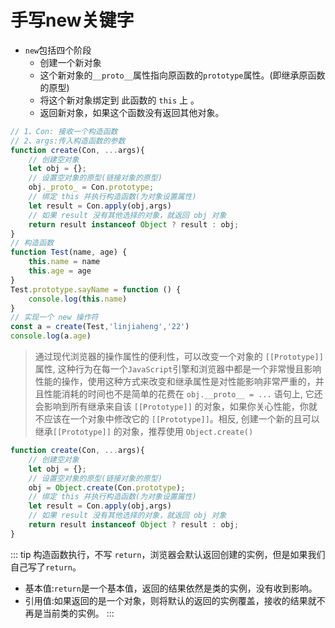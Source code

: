 # 手写new关键字
+ `new`包括四个阶段
    - 创建一个新对象
    - 这个新对象的`__proto__`属性指向原函数的`prototype`属性。(即继承原函数的原型)
    - 将这个新对象绑定到 此函数的 `this` 上 。 
    - 返回新对象，如果这个函数没有返回其他对象。

```js
// 1、Con: 接收一个构造函数
// 2、args:传入构造函数的参数 
function create(Con, ...args){
    // 创建空对象
    let obj = {};
    // 设置空对象的原型(链接对象的原型)
    obj._proto_ = Con.prototype;
    // 绑定 this 并执行构造函数(为对象设置属性)
    let result = Con.apply(obj,args)
    // 如果 result 没有其他选择的对象，就返回 obj 对象 
    return result instanceof Object ? result : obj;
}
// 构造函数
function Test(name, age) {
    this.name = name
    this.age = age
}
Test.prototype.sayName = function () {
    console.log(this.name)
}
// 实现一个 new 操作符
const a = create(Test,'linjiaheng','22') 
console.log(a.age)
```
> 通过现代浏览器的操作属性的便利性，可以改变一个对象的 `[[Prototype]]` 属性, 这种行为在每一个`JavaScript`引擎和浏览器中都是一个非常慢且影响性能的操作，使用这种方式来改变和继承属性是对性能影响非常严重的，并且性能消耗的时间也不是简单的花费在 `obj.__proto__ = ...` 语句上, 它还会影响到所有继承来自该 `[[Prototype]]` 的对象，如果你关心性能，你就不应该在一个对象中修改它的 `[[Prototype]]`。相反, 创建一个新的且可以继承`[[Prototype]]` 的对象，推荐使用 `Object.create()`

```js
function create(Con, ...args){
    // 创建空对象
    let obj = {};
    // 设置空对象的原型(链接对象的原型)
    obj = Object.create(Con.prototype);
    // 绑定 this 并执行构造函数(为对象设置属性)
    let result = Con.apply(obj,args)
    // 如果 result 没有其他选择的对象，就返回 obj 对象 
    return result instanceof Object ? result : obj;
}
```
::: tip
构造函数执行，不写 `return`，浏览器会默认返回创建的实例，但是如果我们自己写了`return`。
- 基本值:`return`是一个基本值，返回的结果依然是类的实例，没有收到影响。 
- 引用值:如果返回的是一个对象，则将默认的返回的实例覆盖，接收的结果就不再是当前类的实例。
:::